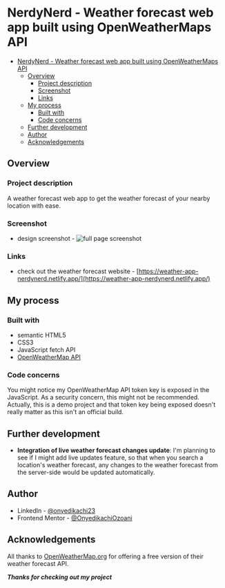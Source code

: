 <!-- @format -->

# NerdyNerd - Weather forecast web app built using OpenWeatherMaps API

-   [NerdyNerd - Weather forecast web app built using OpenWeatherMaps API](#nerdynerd---weather-forecast-web-app-built-using-openweathermaps-api)
    -   [Overview](#overview)
        -   [Project description](#project-description)
        -   [Screenshot](#screenshot)
        -   [Links](#links)
    -   [My process](#my-process)
        -   [Built with](#built-with)
        -   [Code concerns](#code-concerns)
    -   [Further development](#further-development)
    -   [Author](#author)
    -   [Acknowledgements](#acknowledgements)

## Overview

### Project description

A weather forecast web app to get the weather forecast of your nearby location with ease.

### Screenshot

-   design screenshot - ![full page screenshot](https://i.ibb.co/N6FXKht/full-page-screenshot.png)

### Links

-   check out the weather forecast website - [https://weather-app-nerdynerd.netlify.app/](https://weather-app-nerdynerd.netlify.app/)

## My process

### Built with

-   semantic HTML5
-   CSS3
-   JavaScript fetch API
-   [OpenWeatherMap API](https://openweathermap.org/api)

### Code concerns

You might notice my OpenWeatherMap API token key is exposed in the JavaScript. As a security concern, this might not be recommended. Actually, this is a demo project and that token key being exposed doesn't really matter as this isn't an official build.

## Further development

-   **Integration of live weather forecast changes update**: I'm planning to see if I might add live updates feature, so that when you search a location's weather forecast, any changes to the weather forecast from the server-side would be updated automatically.

## Author

-   LinkedIn - [@onyedikachi23](https://www.linkedin.com/in/onyedikachi23)
-   Frontend Mentor - [@OnyedikachiOzoani](https://www.frontendmentor.io/profile/OnyedikachiOzoani)

## Acknowledgements

All thanks to [OpenWeatherMap.org](https://openweathermap.org/) for offering a free version of their weather forecast API.

**_Thanks for checking out my project_**
